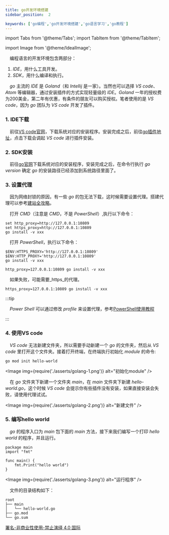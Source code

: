 ```yaml
---
title: go开发环境搭建
sidebar_position:  2

keywords: ['go编程','go开发环境搭建','go语言学习','go教程']
---
```


import Tabs from '@theme/Tabs';
import TabItem from '@theme/TabItem';

import Image from '@theme/IdealImage';

 编程语言的开发环境包含两部分：

1.  _IDE_，用什么工具开发。
2.  _SDK_，用什么编译和执行。

 _go_ 主流的 _IDE_ 是 _Goland_（和 _Intellij_ 是一家）。当然也可以选择 _VS code_、_Atom_ 等编辑器，通过安装插件的方式实现轻量级的 _IDE_。_Goland_ 一年的授权费为200美金，第二年有优惠，有条件的朋友可以购买授权。笔者使用的是 _VS code_，因为 _go_ 团队为 _VS code_ 开发了插件。

### 1. IDE下载

 前往[VS code官网](https://code.visualstudio.com/Download)，下载系统对应的安装程序。安装完成之后，前往[go插件地址](https://marketplace.visualstudio.com/items?itemName=golang.go)，点击下载会调起 _VS code_ 进行插件安装。

### 2. SDK安装

 前往[go官网](https://go.dev/doc/install)下载系统对应的安装程序，安装完成之后，在命令行执行 _go version_ 确定 _go_ 的安装路径已经添加到系统路径里面了。

### 3. 设置代理

 因为网络封锁的原因，有一些 _go_ 的包无法下载，这时候需要设置代理。搭建代理可以参考[建站全攻略](/docs/set-up-site/your-site-in-one)。

<Tabs groupId="operating-systems">
  <TabItem value="win-cmd" label="Windows的CMD">

 打开 _CMD_（注意是 _CMD_，不是 _PowerShell_）,执行以下命令：

    set http_proxy=http://127.0.0.1:10809
    set https_proxy=http://127.0.0.1:10809
    go install -v xxx

  </TabItem>
  <TabItem value="win-power" label="Windows的PowerShell">

 打开 _PowerShell_，执行以下命令：

    $ENV:HTTPS_PROXY='http://127.0.0.1:10809'
    $ENV:HTTP_PROXY='http://127.0.0.1:10809'
    go install -v xxx

  </TabItem>
  <TabItem value="other" label="其他类unix系统">

    http_proxy=127.0.0.1:10809 go install -v xxx

 如果失败，可能需要_https_的代理。

    https_proxy=127.0.0.1:10809 go install -v xxx

  </TabItem>
</Tabs>

:::tip

 _Power Shell_ 可以通过修改 _profile_ 来设置代理，参考[PowerShell使用教程](../../blog/ps-usage)

:::

### 4. 使用VS code

 _VS code_ 无法新建文件夹，所以需要手动新建一个 _go_ 的文件夹，然后从 _VS code_ 里打开这个文件夹。接着打开终端，在终端执行初始化 _module_ 的命令:

    go mod init hello-world


<Image img={require('./asserts/golang-1.png')} alt="初始化module" />


 在 _go_ 文件夹下新建一个文件夹 _main_，在 _main_ 文件夹下新建 _hello-world.go_，这个时候 _VS code_ 会提示你有些插件没有安装，如果直接安装会失败，请使用代理试试。


<Image img={require('./asserts/golang-2.png')} alt="新建文件" />


### 5. 编写hello world

 _go_ 的程序入口为 _main_ 包下面的 _main_ 方法，接下来我们编写一个打印 _hello world_ 的程序，并且运行。

    package main
    import "fmt"

    func main() {
    	fmt.Print("hello world")
    }


<Image img={require('./asserts/golang-3.png')} alt="运行程序" />

 文件的目录结构如下：

    root
    ├── main
    │   └── hello-world.go
    ├── go.mod
    └── go.sum

[署名-非商业性使用-禁止演绎 4.0 国际](https://creativecommons.org/licenses/by-nc-nd/4.0/deed.zh)
